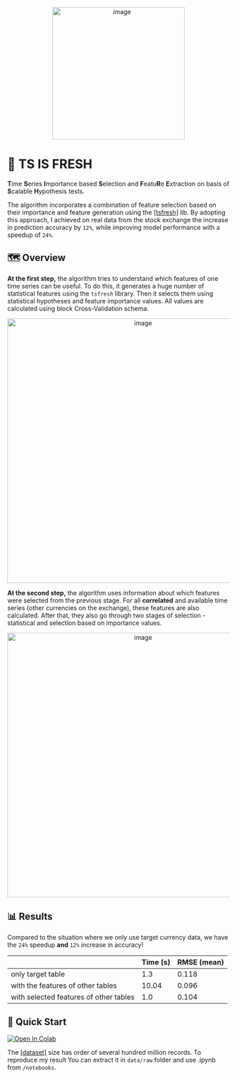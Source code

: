 <p align="center">
  <img width="300" alt="image" src="https://user-images.githubusercontent.com/58306690/214125963-d325c142-ab10-4cbc-a60a-862ca911343a.png">
</p>

# 🍹 TS IS FRESH

**T**ime **S**eries **I**mportance based **S**election and **F**eatu**R**e **E**xtraction on basis of **S**calable **H**ypothesis tests. 

The algorithm incorporates a combination of feature selection based on their
importance and feature generation using the [[tsfresh]](https://github.com/blue-yonder/tsfresh) lib.
By adopting this approach, I achieved on real data from the stock exchange the increase in prediction 
accuracy by `12%`, while improving model performance with a speedup of `24%`.

## 🗺️ Overview 

**At the first step,** the algorithm tries to understand which features of one time series can be useful.
To do this, it generates a huge number of statistical features using the ``tsfresh`` library. 
Then it selects them using statistical hypotheses and feature importance values.
All values are calculated using block Cross-Validation schema.

<p align="center">
  <img width="600" alt="image" src="https://user-images.githubusercontent.com/58306690/213933487-bb2b0480-cd81-4bd1-add0-1669e35cda35.svg">
</p>




**At the second step,** the algorithm uses information about which features were selected from the previous stage. 
For all **correlated** and available time series (other currencies on the exchange), these features are also calculated. 
After that, they also go through two stages of selection - statistical and selection based on importance values.

<p align="center">
  <img width="600" alt="image" src="https://user-images.githubusercontent.com/58306690/213933493-de89a076-dd81-495d-a374-bff49600cd77.svg">
</p>


## 📊 Results

Compared to the situation where we only use target currency data, we have the `24%` speedup **and** `12%` increase in accuracy!

|                   |Time (s)|RMSE (mean)|
|-------------------|--------|---------|
|only target table  |1.3     |0.118    |
|with the features of other tables|10.04   |0.096    |
|with selected features of other tables|1.0     |0.104    |


## 🚀 Quick Start
[![Open In Colab](https://colab.research.google.com/assets/colab-badge.svg)](https://colab.research.google.com/github/zinchse/ts-is-fresh/blob/main/notebooks/toy_example.ipynb)


The [[dataset]](https://drive.google.com/file/d/10cPodvJYP7MEM_6XfAMF99YiDlDxv8wL/view) size has order of several hundred million records.
To reproduce my result You can extract it in `data/raw` folder and use .ipynb from `/notebooks`.
